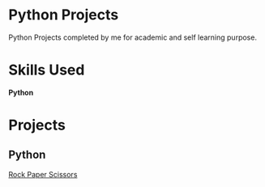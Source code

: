 # Python Projects
Python Projects completed by me for academic and self learning purpose.
# Skills Used
**Python**
# Projects
## Python
[Rock Paper Scissors](https://github.com/ThahseenAG/Python-Projects/blob/main/Games/RockPaper.py)


